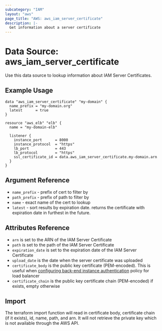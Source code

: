 ```yaml
---
subcategory: "IAM"
layout: "aws"
page_title: "AWS: aws_iam_server_certificate"
description: |-
  Get information about a server certificate
---
```


# Data Source: aws_iam_server_certificate

Use this data source to lookup information about IAM Server Certificates.

## Example Usage

```hcl
data "aws_iam_server_certificate" "my-domain" {
  name_prefix = "my-domain.org"
  latest      = true
}

resource "aws_elb" "elb" {
  name = "my-domain-elb"

  listener {
    instance_port      = 8000
    instance_protocol  = "https"
    lb_port            = 443
    lb_protocol        = "https"
    ssl_certificate_id = data.aws_iam_server_certificate.my-domain.arn
  }
}
```

## Argument Reference

* `name_prefix` - prefix of cert to filter by
* `path_prefix` - prefix of path to filter by
* `name` - exact name of the cert to lookup
* `latest` - sort results by expiration date. returns the certificate with expiration date in furthest in the future.

## Attributes Reference

* `arn` is set to the ARN of the IAM Server Certificate
* `path` is set to the path of the IAM Server Certificate
* `expiration_date` is set to the expiration date of the IAM Server Certificate
* `upload_date` is the date when the server certificate was uploaded
* `certificate_body` is the public key certificate (PEM-encoded). This is useful when [configuring back-end instance authentication](http://docs.aws.amazon.com/elasticloadbalancing/latest/classic/elb-create-https-ssl-load-balancer.html) policy for load balancer
* `certificate_chain` is the public key certificate chain (PEM-encoded) if exists, empty otherwise

## Import 

The terraform import function will read in certificate body, certificate chain (if it exists), id, name, path, and arn. 
It will not retrieve the private key which is not available through the AWS API.   
